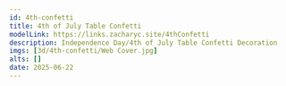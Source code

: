 ```yaml
---
id: 4th-confetti
title: 4th of July Table Confetti
modelLink: https://links.zacharyc.site/4thConfetti
description: Independence Day/4th of July Table Confetti Decoration
imgs: [3d/4th-confetti/Web Cover.jpg]
alts: []
date: 2025-06-22
---
```

